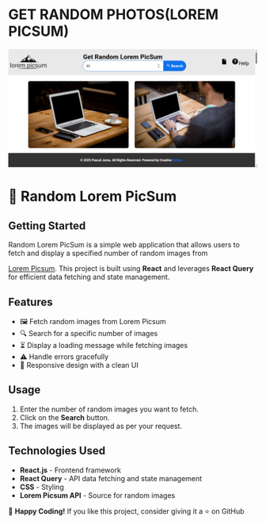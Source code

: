 <h1>GET RANDOM PHOTOS(LOREM PICSUM)</h1>

![project-preview](src/assets/Images/preview.png)

# 📸 Random Lorem PicSum

## Getting Started
Random Lorem PicSum is a simple web application that allows users to fetch and display a specified number of random images from 

[Lorem Picsum](https://picsum.photos/). This project is built using **React** and leverages **React Query** for efficient data fetching and state management.

## Features
- 🖼️ Fetch random images from Lorem Picsum
- 🔍 Search for a specific number of images
- ⏳ Display a loading message while fetching images
- ⚠️ Handle errors gracefully
- 🎨 Responsive design with a clean UI
  
## Usage
1. Enter the number of random images you want to fetch.
2. Click on the **Search** button.
3. The images will be displayed as per your request.

## Technologies Used
- **React.js** - Frontend framework
- **React Query** - API data fetching and state management
- **CSS** - Styling
- **Lorem Picsum API** - Source for random images

🚀 **Happy Coding!** If you like this project, consider giving it a ⭐ on GitHub

